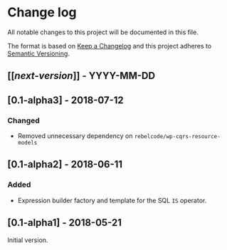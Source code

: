 # Change log
All notable changes to this project will be documented in this file.

The format is based on [Keep a Changelog](http://keepachangelog.com/)
and this project adheres to [Semantic Versioning](http://semver.org/).

## [[*next-version*]] - YYYY-MM-DD

## [0.1-alpha3] - 2018-07-12
### Changed
- Removed unnecessary dependency on `rebelcode/wp-cqrs-resource-models`

## [0.1-alpha2] - 2018-06-11
### Added
- Expression builder factory and template for the SQL `IS` operator.

## [0.1-alpha1] - 2018-05-21
Initial version.
